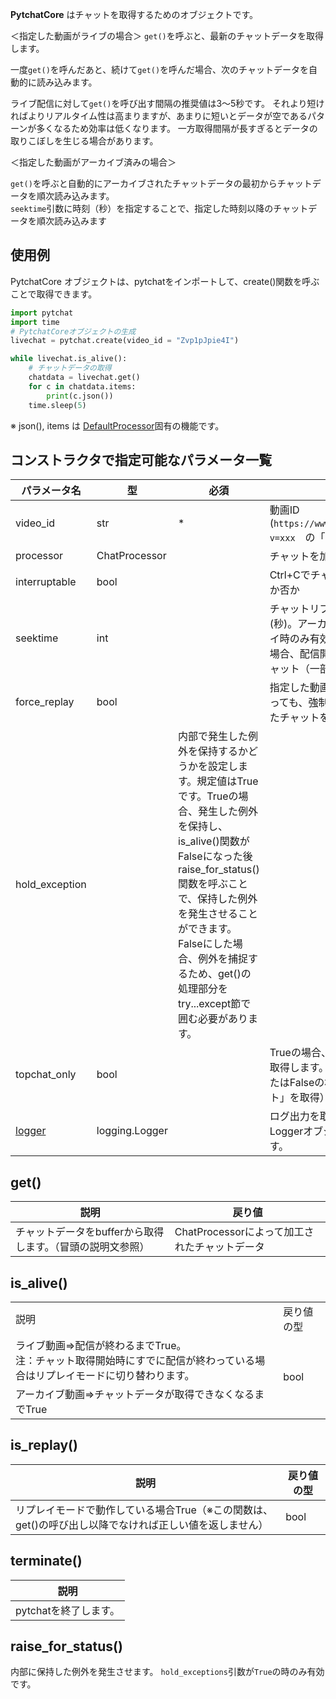 **PytchatCore** はチャットを取得するためのオブジェクトです。<br>

＜指定した動画がライブの場合＞
`get()`を呼ぶと、最新のチャットデータを取得します。<br>

一度`get()`を呼んだあと、続けて`get()`を呼んだ場合、次のチャットデータを自動的に読み込みます。<br>

ライブ配信に対して`get()`を呼び出す間隔の推奨値は3～5秒です。
それより短ければよりリアルタイム性は高まりますが、あまりに短いとデータが空であるパターンが多くなるため効率は低くなります。
一方取得間隔が長すぎるとデータの取りこぼしを生じる場合があります。<br>

＜指定した動画がアーカイブ済みの場合＞

`get()`を呼ぶと自動的にアーカイブされたチャットデータの最初からチャットデータを順次読み込みます。<br>
`seektime`引数に時刻（秒）を指定することで、指定した時刻以降のチャットデータを順次読み込みます


## 使用例
PytchatCore オブジェクトは、pytchatをインポートして、create()関数を呼ぶことで取得できます。<br>
```python
import pytchat
import time
# PytchatCoreオブジェクトの生成
livechat = pytchat.create(video_id = "Zvp1pJpie4I")

while livechat.is_alive():
    # チャットデータの取得
    chatdata = livechat.get()
    for c in chatdata.items:
        print(c.json())
    time.sleep(5)


```
※ json(), items は [DefaultProcessor](https://github.com/taizan-hokuto/pytchat/wiki/DefaultProcessor_)固有の機能です。


## コンストラクタで指定可能なパラメータ一覧

パラメータ名|型|必須|備考|規定値
---|---|---|---|---
video_id|str|*|動画ID (`https://www.youtube.com/watch?v=xxx`　の「xxx」の部分)|-
processor|ChatProcessor||チャットを加工するオブジェクト|[DefaultProcessor](https://github.com/taizan-hokuto/pytchat/wiki/DefaultProcessor:)
interruptable|bool||Ctrl+Cでチャット取得を停止するか否か|True
seektime|int| |チャットリプレイの開始時間(秒)。アーカイブチャットのリプレイ時のみ有効。負の数を指定した場合、配信開始前に流れていたチャット（一部）を取得します。|0
force_replay|bool| |指定した動画IDがライブ状態であっても、強制的にアーカイブされたチャットを取得します。|False
hold_exception||内部で発生した例外を保持するかどうかを設定します。規定値はTrueです。Trueの場合、発生した例外を保持し、is_alive()関数がFalseになった後raise_for_status()関数を呼ぶことで、保持した例外を発生させることができます。Falseにした場合、例外を捕捉するため、get()の処理部分をtry...except節で囲む必要があります。
topchat_only|bool| |Trueの場合、上位チャットのみを取得します。（設定しない場合、またはFalseの場合「すべてのチャット」を取得）|False
[logger](https://github.com/taizan-hokuto/pytchat/wiki/Logging-pytchat:)|logging.Logger||ログ出力を取得する場合、任意のLoggerオブジェクトを設定します。|logging.NullHandler
## get()
説明|戻り値
---|---
チャットデータをbufferから取得します。（冒頭の説明文参照）|ChatProcessorによって加工されたチャットデータ


## is_alive()
<table>
	<tbody>
		<tr>
			<td>説明</td>
			<td>戻り値の型</td>
		</tr>
		<tr>
			<td>ライブ動画⇒配信が終わるまでTrue。<br>注：チャット取得開始時にすでに配信が終わっている場合はリプレイモードに切り替わります。</td>
			<td rowspan="2">bool</td>
		</tr>
		<tr>
			<td>アーカイブ動画⇒チャットデータが取得できなくなるまでTrue</td>
		</tr>
	</tbody>
</table>

## is_replay()
説明|戻り値の型
---|---
リプレイモードで動作している場合True（※この関数は、get()の呼び出し以降でなければ正しい値を返しません）|bool



## terminate()
説明|
---|
pytchatを終了します。|


## raise_for_status()
内部に保持した例外を発生させます。
`hold_exceptions`引数が`True`の時のみ有効です。